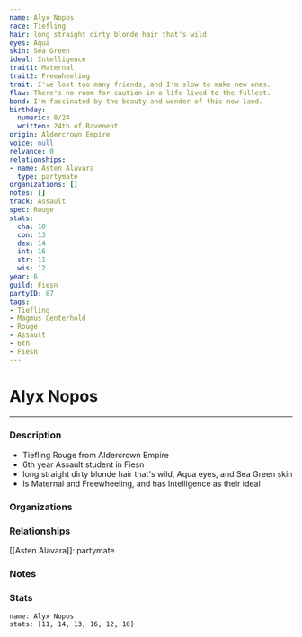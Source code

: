 ```yaml
---
name: Alyx Nopos
race: Tiefling
hair: long straight dirty blonde hair that's wild
eyes: Aqua
skin: Sea Green
ideal: Intelligence
trait1: Maternal
trait2: Freewheeling
trait: I've lost too many friends, and I'm slow to make new ones.
flaw: There's no room for caution in a life lived to the fullest.
bond: I'm fascinated by the beauty and wonder of this new land.
birthday:
  numeric: 8/24
  written: 24th of Ravenent
origin: Aldercrown Empire
voice: null
relvance: 0
relationships:
- name: Asten Alavara
  type: partymate
organizations: []
notes: []
track: Assault
spec: Rouge
stats:
  cha: 10
  con: 13
  dex: 14
  int: 16
  str: 11
  wis: 12
year: 6
guild: Fiesn
partyID: 87
tags:
- Tiefling
- Magmus Centerhold
- Rouge
- Assault
- 6th
- Fiesn
---
```

# Alyx Nopos
---
### Description
- Tiefling Rouge from Aldercrown Empire
- 6th year Assault student in Fiesn
- long straight dirty blonde hair that's wild, Aqua eyes, and Sea Green skin
- Is Maternal and Freewheeling, and has Intelligence as their ideal

### Organizations

### Relationships
[[Asten Alavara]]: partymate

### Notes

### Stats
```statblock
name: Alyx Nopos
stats: [11, 14, 13, 16, 12, 10]
```